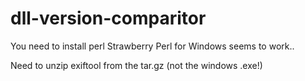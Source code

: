 # dll-version-comparitor

You need to install perl
Strawberry Perl for Windows seems to work..

Need to unzip exiftool from the tar.gz (not the windows .exe!)